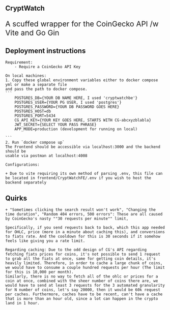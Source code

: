 ## CryptWatch

<p style="font-size:23px"> A scuffed wrapper for the CoinGecko API /w Vite and Go Gin<p>

## Deployment instructions

    Requirement:
        - Require a CoinGecko API Key

    On local machines:
    1. Copy these global environment variables either to docker compose yml or make a separate file
    and pass the path to docker compose.
    ```
        POSTGRES_DB={YOUR DB NAME HERE, I used 'cryptwatchbe'}
        POSTGRES_USER={YOUR PG USER, I used 'postgres'}
        POSTGRES_PASSWORD={YOUR DB PASSWORD GOES HERE}
        POSTGRES_HOST=db
        POSTGRES_PORT=5434
        CG_API_KEY={YOUR KEY GOES HERE, STARTS WITH CG-abcxyzblabla}
        JWT_SECRET={SELECT YOUR PASS PHRASE}
        APP_MODE=production (development for running on local)

    ```
    2. Run `docker compose up`
    The Frontend should be accessible via localhost:3000 and the backend should be
    usable via postman at localhost:4008

    Configurations:

    + Due to vite requiring its own method of parsing .env, this file can be located in frontend/CryptWatchFE/.env if you wish to host the backend separately

## Quirks

    + "Sometimes clicking the search result won't work", "Changing the time duration", "Random 404 errors, 500 errors": These are all caused by CoinGecko's nasty ""30 requests per minute"" limit,

    Specifically, if you send requests back to back, which this app needed for OHLC, price (more in a minute about caching this), and conversions to fiats rate. And the cooldown for this is 30 seconds if it somehow feels like giving you a rate limit.

    Regarding caching: Due to the odd design of CG's API regarding fetching fiats prices for coins, it's not possible to send 1 request to grab all the fiats at once, same for getting coin details, it's heavily limited. Therefore, in order to cache a large chunk of coins, we would have to consume a couple hundred requests per hour (The limit for this is 10,000 per month).
    Similarly, there is no way to fetch all of the ohlc or prices for a coin at once, combined with the sheer number of coins there are, we would have to send at least 3 requests for the 3 automated granularity for N number of coins, let's say 20000, then it would be 60k request per caches. Furthermore, caches have to be recent, can't have a cache that is more than an hour old, since a lot can happen in the crypto land in 1 hour.
